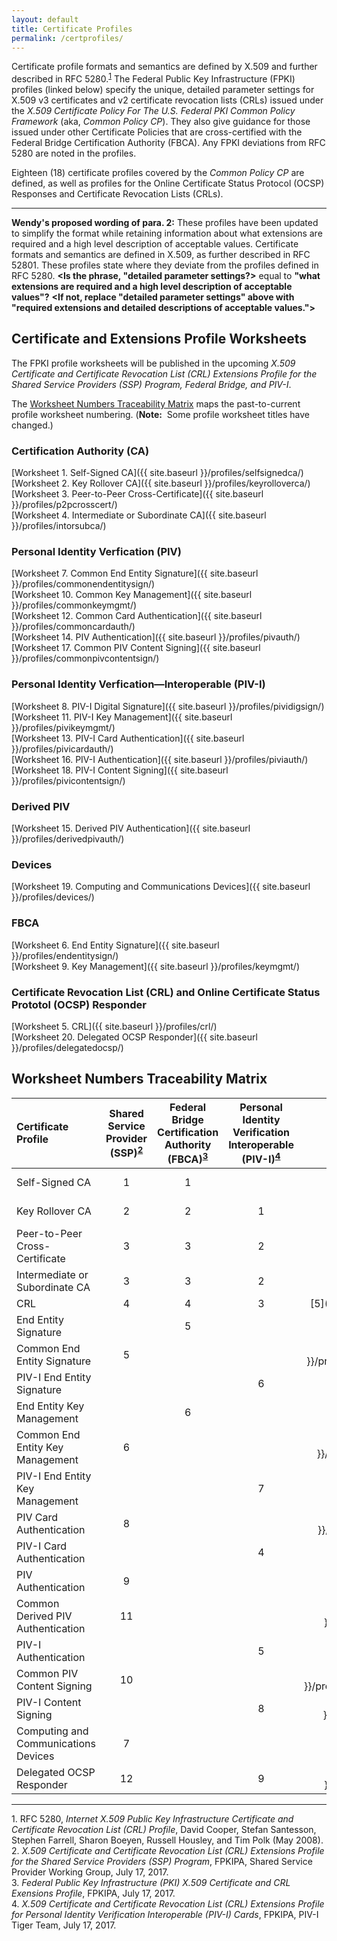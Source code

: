 ```yaml
---
layout: default
title: Certificate Profiles
permalink: /certprofiles/
---
```


Certificate profile formats and semantics are defined by X.509 and further described in RFC 5280.<sup>[1](#1)</sup> The Federal Public Key Infrastructure (FPKI) profiles (linked below) specify the unique, detailed parameter settings for X.509 v3 certificates and v2 certificate revocation lists (CRLs) issued under the _X.509 Certificate Policy For The U.S. Federal PKI Common Policy Framework_ (aka, _Common Policy CP_). They also give guidance for those issued under other Certificate Policies that are cross-certified with the Federal Bridge Certification Authority (FBCA). Any FPKI deviations from RFC 5280 are noted in the profiles.

Eighteen (18) certificate profiles covered by the _Common Policy CP_ are defined, as well as profiles for the Online Certificate Status Protocol (OCSP) Responses and Certificate Revocation Lists (CRLs).

------
**Wendy's proposed wording of para. 2:** These profiles have been updated to simplify the format while retaining information about what extensions are required and a high level description of acceptable values.
Certificate formats and semantics are defined in X.509, as further described in RFC 52801.  These profiles state where they deviate from the profiles defined in RFC 5280.
 **<Is the phrase, "detailed parameter settings?>** equal to **"what extensions are required and a high level description of acceptable values"?** **<If not, replace "detailed parameter settings" above with "required extensions and detailed descriptions of acceptable values.">**

## Certificate and Extensions Profile Worksheets

The FPKI profile worksheets will be published in the upcoming _X.509 Certificate and Certificate Revocation List (CRL) Extensions Profile for the Shared Service Providers (SSP) Program, Federal Bridge, and PIV-I_.

The [Worksheet Numbers Traceability Matrix](#worksheet-numbers-traceability-matrix) maps the past-to-current profile worksheet numbering. (**Note:**&nbsp;&nbsp;Some profile worksheet titles have changed.)

### Certification Authority (CA) 
 
[Worksheet 1. Self-Signed CA]({{ site.baseurl }}/profiles/selfsignedca/)<BR>
[Worksheet 2. Key Rollover CA]({{ site.baseurl }}/profiles/keyrolloverca/)<BR>
[Worksheet 3. Peer-to-Peer Cross-Certificate]({{ site.baseurl }}/profiles/p2pcrosscert/)<BR>
[Worksheet 4. Intermediate or Subordinate CA]({{ site.baseurl }}/profiles/intorsubca/)<BR>

### Personal Identity Verfication (PIV)

[Worksheet 7. Common End Entity Signature]({{ site.baseurl }}/profiles/commonendentitysign/)<BR>
[Worksheet 10. Common Key Management]({{ site.baseurl }}/profiles/commonkeymgmt/)<BR>
[Worksheet 12. Common Card Authentication]({{ site.baseurl }}/profiles/commoncardauth/)<BR>
[Worksheet 14. PIV Authentication]({{ site.baseurl }}/profiles/pivauth/)<BR>
[Worksheet 17. Common PIV Content Signing]({{ site.baseurl }}/profiles/commonpivcontentsign/)<BR>

### Personal Identity Verfication&mdash;Interoperable (PIV-I)

[Worksheet 8. PIV-I Digital Signature]({{ site.baseurl }}/profiles/pividigsign/)<BR>
[Worksheet 11. PIV-I Key Management]({{ site.baseurl }}/profiles/pivikeymgmt/)<BR>
[Worksheet 13. PIV-I Card Authentication]({{ site.baseurl }}/profiles/pivicardauth/)<BR>
[Worksheet 16. PIV-I Authentication]({{ site.baseurl }}/profiles/piviauth/)<BR>
[Worksheet 18. PIV-I Content Signing]({{ site.baseurl }}/profiles/pivicontentsign/)<BR>

### Derived PIV

[Worksheet 15. Derived PIV Authentication]({{ site.baseurl }}/profiles/derivedpivauth/)

### Devices

[Worksheet 19. Computing and Communications Devices]({{ site.baseurl }}/profiles/devices/)

### FBCA

[Worksheet 6. End Entity Signature]({{ site.baseurl }}/profiles/endentitysign/)<BR>
[Worksheet 9. Key Management]({{ site.baseurl }}/profiles/keymgmt/)

### Certificate Revocation List (CRL) and Online Certificate Status Prototol (OCSP) Responder

[Worksheet 5. CRL]({{ site.baseurl }}/profiles/crl/)<BR>
[Worksheet 20. Delegated OCSP Responder]({{ site.baseurl }}/profiles/delegatedocsp/)

<!--Historical profile worksheet naming for 8-13+15 doesn't match current worksheet naming. Validate with Wendy next week.-->
## Worksheet Numbers Traceability Matrix

| **Certificate Profile**           | **Shared<BR>Service<BR>Provider<BR>(SSP)<sup>[2](#2)</sup> <BR>**  | **Federal<BR>Bridge<BR>Certification<BR>Authority<BR>(FBCA)<sup>[3](#3)</sup> <BR>**     | **Personal<BR>Identity<BR>Verification<BR>Interoperable<BR>(PIV-I)<sup>[4](#4)</sup>**     | **Current<BR>**   |
| :----------------------------------  | :---------:  | :-----------:    | :-----------:      | :-----------:      |
| Self-Signed CA                       | 1            | 1                |               | [1]({{ site.baseurl }}/profiles/selfsignedca/)             |
| Key Rollover CA                      | 2             | 2               |  1            | [2]({{ site.baseurl }}/profiles/keyrolloverca/)             |
| Peer-to-Peer Cross-Certificate       | 3             | 3                |  2            | [3]({{ site.baseurl }}/profiles/p2pcrosscert/)             |
| Intermediate or Subordinate CA       | 3              | 3               |  2            | [4]({{ site.baseurl }}/profiles/intorsubca/)             |
| CRL                                  | 4              | 4               |  3            | [5]({{ site.baseurl }}/profiles/crl/)             |
| End Entity Signature       |                | 5        |                 | [6]({{ site.baseurl }}/profiles/endentitysign/)             |
| Common End Entity Signature       | 5              |              |               | [7]({{ site.baseurl }}/profiles/commonendentitysign/)             |
| PIV-I End Entity Signature       |                |              |  6            | [8]({{ site.baseurl }}/profiles/pividigsign/)             |
| End Entity Key Management       |                |  6           |               | [9]({{ site.baseurl }}/profiles/keymgmt/)             |
| Common End Entity Key Management       | 6               |             |               | [10]({{ site.baseurl }}/profiles/commonkeymgmt/)             |
| PIV-I End Entity Key Management       |                |             | 7              | [11]({{ site.baseurl }}/profiles/pivikeymgmt/)             |
| PIV Card Authentication       | 8               |             |               | [12]({{ site.baseurl }}/profiles/commoncardauth/)             |
| PIV-I Card Authentication       |                |             |  4             | [13]({{ site.baseurl }}/profiles/pivicardauth/)             |
| PIV Authentication       |  9              |             |               | [14]({{ site.baseurl }}/profiles/pivauth/)             |
| Common Derived PIV Authentication       |  11              |             |               | [15]({{ site.baseurl }}/profiles/derivedpivauth/)             |
| PIV-I Authentication       |                |             |  5             | [16]({{ site.baseurl }}/profiles/piviauth/)             |
| Common PIV Content Signing       | 10               |             |               | [17]({{ site.baseurl }}/profiles/commonpivcontentsign/)             |
| PIV-I Content Signing       |                |             |  8             | [18]({{ site.baseurl }}/profiles/pivicontentsign/)             |
| Computing and Communications Devices       | 7               |             |               | [19]({{ site.baseurl }}/profiles/devices/)             |
| Delegated OCSP Responder       | 12               |             | 9             | [20]({{ site.baseurl }}/profiles/delegatedocsp/)             |

-----------------
<a name="1">1</a>. RFC 5280, _Internet X.509 Public Key Infrastructure Certificate and Certificate Revocation List (CRL) Profile_, David Cooper, Stefan Santesson, Stephen Farrell, Sharon Boeyen, Russell Housley, and Tim Polk (May 2008).<br>
<a name="2">2</a>. _X.509 Certificate and Certificate Revocation List (CRL) Extensions Profile for the Shared Service Providers (SSP) Program_, FPKIPA, Shared Service Provider Working Group, July 17, 2017.<br>
<a name="3">3</a>. _Federal Public Key Infrastructure (PKI) X.509 Certificate and CRL Exensions Profile_, FPKIPA, July 17, 2017.<br>
<a name="4">4</a>. _X.509 Certificate and Certificate Revocation List (CRL) Extensions Profile for Personal Identity Verification Interoperable (PIV-I) Cards_, FPKIPA, PIV-I Tiger Team, July 17, 2017.

